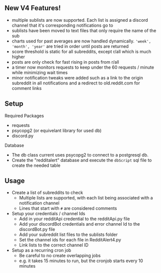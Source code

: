 New V4 Features!
-
 - multiple sublists are now supported. Each list is assigned a discord channel that it's corresponding notifications go to
 - sublists have been moved to text files that only require the name of the sub
 - charts used for past averages are now handled dynamically. `'week', 'month', 'year'` are tried in order until posts are returned
 - score threshold is static for all subreddits, except r/all which is much higher
 - posts are only check for fast rising in posts from r/all
 - a timer now monitors requests to keep under the 60 requests / minute while minimizing wait times
 - minor notification tweaks were added such as a link to the origin subreddit in all notifications and a redirect to old.reddit.com for comment links

Setup
-
Required Packages
 - requests
 - psycopg2 (or equivelant library for used db)
 - discord.py

Database
 - The db class current uses psycopg2 to connect to a postgresql db.
 - Create the "redditalert" database and execute the `dbScript` sql file to create the needed table

Usage
 -
 - Create a list of subreddits to check
    - Multiple lists are supported, with each list being associated with a notification channel
    - Lines that start with `#` are considered comments
 - Setup your credentials / channel Ids
   - Add in your redditApi credential to the redditApi.py file
   - Add your discordBot credentials and error channel Id to the discordBot.py file
   - Add your subreddit list files to the sublists folder
   - Set the channel ids for each file in RedditAlert4.py
   - Link lists to the correct channel ID
 - Setup as a recurring cron job
   - Be careful to no create overlapping jobs
   - e.g. it takes 15 minutes to run, but the cronjob starts every 10 minutes
